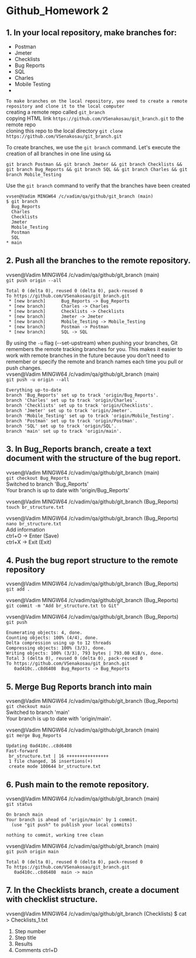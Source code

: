 # Github_Homework 2
## 1. In your local repository, make branches for:
- Postman   
- Jmeter   
- Checklists   
- Bug Reports   
- SQL   
- Charles   
- Mobile Testing
-    
`To make branches on the local repository, you need to create a remote repository and clone it to the local computer`   
creating a remote repo called `git_branch`   
copying HTML link `https://github.com/VSenakosau/git_branch.git` to the remote repo     
cloning this repo to the local directory `git clone https://github.com/VSenakosau/git_branch.git`

To create branches, we use the `git branch` command. Let's execute the creation of all branches in one line using `&&`

`git branch Postman && git branch Jmeter && git branch Checklists && git branch Bug_Reports && git branch SQL && git branch Charles && git branch Mobile_Testing`   

Use the `git branch` command to verify that the branches have been created
```
vvsen@Vadim MINGW64 /c/vadim/qa/github/git_branch (main)
$ git branch
  Bug_Reports
  Charles
  Checklists
  Jmeter
  Mobile_Testing
  Postman
  SQL
* main
```
## 2. Push all the branches to the remote repository.
vvsen@Vadim MINGW64 /c/vadim/qa/github/git_branch (main)   
`git push origin --all`
```
Total 0 (delta 0), reused 0 (delta 0), pack-reused 0
To https://github.com/VSenakosau/git_branch.git
 * [new branch]      Bug_Reports -> Bug_Reports
 * [new branch]      Charles -> Charles
 * [new branch]      Checklists -> Checklists
 * [new branch]      Jmeter -> Jmeter
 * [new branch]      Mobile_Testing -> Mobile_Testing
 * [new branch]      Postman -> Postman
 * [new branch]      SQL -> SQL
```
By using the `-u` flag (--set-upstream) when pushing your branches, Git remembers the remote tracking branches for you. This makes it easier to work with remote branches in the future because you don't need to remember or specify the remote and branch names each time you pull or push changes.   
vvsen@Vadim MINGW64 /c/vadim/qa/github/git_branch (main)   
`git push -u origin --all`
```
Everything up-to-date
branch 'Bug_Reports' set up to track 'origin/Bug_Reports'.
branch 'Charles' set up to track 'origin/Charles'.
branch 'Checklists' set up to track 'origin/Checklists'.
branch 'Jmeter' set up to track 'origin/Jmeter'.
branch 'Mobile_Testing' set up to track 'origin/Mobile_Testing'.
branch 'Postman' set up to track 'origin/Postman'.
branch 'SQL' set up to track 'origin/SQL'.
branch 'main' set up to track 'origin/main'.
```
## 3. In Bug_Reports branch, create a text document with the structure of the bug report.
vvsen@Vadim MINGW64 /c/vadim/qa/github/git_branch (main)   
`git checkout Bug_Reports`   
Switched to branch 'Bug_Reports'      
Your branch is up to date with 'origin/Bug_Reports'       

vvsen@Vadim MINGW64 /c/vadim/qa/github/git_branch (Bug_Reports)      
`touch br_structure.txt`

vvsen@Vadim MINGW64 /c/vadim/qa/github/git_branch (Bug_Reports)   
`nano br_structure.txt`      
Add information      
ctrl+O -> Enter (Save)         
ctrl+X -> Exit (Exit)      
## 4. Push the bug report structure to the remote repository
vvsen@Vadim MINGW64 /c/vadim/qa/github/git_branch (Bug_Reports)   
`git add . `

vvsen@Vadim MINGW64 /c/vadim/qa/github/git_branch (Bug_Reports)   
`git commit -m "Add br_structure.txt to Git"`   

vvsen@Vadim MINGW64 /c/vadim/qa/github/git_branch (Bug_Reports)   
`git push`
```
Enumerating objects: 4, done.
Counting objects: 100% (4/4), done.
Delta compression using up to 12 threads
Compressing objects: 100% (3/3), done.
Writing objects: 100% (3/3), 793 bytes | 793.00 KiB/s, done.
Total 3 (delta 0), reused 0 (delta 0), pack-reused 0
To https://github.com/VSenakosau/git_branch.git
   0ad410c..c8d6408  Bug_Reports -> Bug_Reports
```
## 5. Merge Bug Reports branch into main
vvsen@Vadim MINGW64 /c/vadim/qa/github/git_branch (Bug_Reports)   
`git checkout main`   
Switched to branch 'main'   
Your branch is up to date with 'origin/main'.   
 
vvsen@Vadim MINGW64 /c/vadim/qa/github/git_branch (main)   
`git merge Bug_Reports`
```
Updating 0ad410c..c8d6408
Fast-forward
 br_structure.txt | 16 ++++++++++++++++
 1 file changed, 16 insertions(+)
 create mode 100644 br_structure.txt
```
## 6. Push main to the remote repository.
vvsen@Vadim MINGW64 /c/vadim/qa/github/git_branch (main)   
`git status`
```
On branch main
Your branch is ahead of 'origin/main' by 1 commit.
  (use "git push" to publish your local commits)

nothing to commit, working tree clean
```
vvsen@Vadim MINGW64 /c/vadim/qa/github/git_branch (main)   
`git push origin main`
```
Total 0 (delta 0), reused 0 (delta 0), pack-reused 0
To https://github.com/VSenakosau/git_branch.git
   0ad410c..c8d6408  main -> main
```
## 7. In the Checklists branch, create a document with checklist structure.
vvsen@Vadim MINGW64 /c/vadim/qa/github/git_branch (Checklists)
$ cat > Checklists_1.txt
1. Step number
2. Step title
3. Results
4. Comments
ctrl+D


